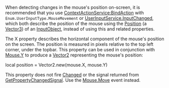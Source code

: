 When detecting changes in the mouse's position on-screen, it is recommended that you use [ContextActionService:BindAction](https://developer.roblox.com/en-us/api-reference/function/ContextActionService/BindAction) with `Enum.UserInputType.MouseMovement` or [UserInputService.InputChanged](https://developer.roblox.com/en-us/api-reference/event/UserInputService/InputChanged), which both describe the position of the mouse using the [Position](https://developer.roblox.com/en-us/api-reference/property/InputObject/Position) (a [Vector3](https://developer.roblox.com/en-us/api-reference/datatype/Vector3)) of an [InputObject](https://developer.roblox.com/en-us/api-reference/class/InputObject), instead of using this and related properties.

The X property describes the horizontal component of the mouse's position on the screen. The position is measured in pixels relative to the top left corner, under the topbar. This property can be used in conjunction with [Mouse.Y](https://developer.roblox.com/en-us/api-reference/property/Mouse/Y) to produce a [Vector2](https://developer.roblox.com/en-us/api-reference/datatype/Vector2) representing the mouse's position:

local position = Vector2.new(mouse.X, mouse.Y)

This property does not fire [Changed](https://developer.roblox.com/en-us/api-reference/event/Instance/Changed) or the signal returned from [GetPropertyChangedSignal](https://developer.roblox.com/en-us/api-reference/function/Instance/GetPropertyChangedSignal). Use the [Mouse.Move](https://developer.roblox.com/en-us/api-reference/event/Mouse/Move) event instead.